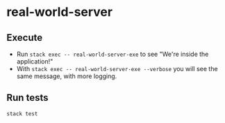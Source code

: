 # real-world-server

## Execute  

* Run `stack exec -- real-world-server-exe` to see "We're inside the application!"
* With `stack exec -- real-world-server-exe --verbose` you will see the same message, with more logging.

## Run tests

`stack test`

